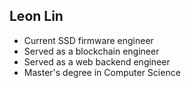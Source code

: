 ## Leon Lin

- Current SSD firmware engineer
- Served as a blockchain engineer
- Served as a web backend engineer
- Master's degree in Computer Science
